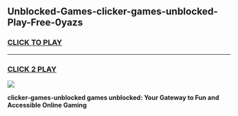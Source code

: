 
## Unblocked-Games-clicker-games-unblocked-Play-Free-0yazs
<h3>
<a href="https://premium76.site?title=clicker-games-unblocked&ref=18A">CLICK TO PLAY</a></h3>
<hr>

<h3>
<a href="https://premium76.site?title=clicker-games-unblocked&ref=18A">CLICK 2 PLAY</a>
  
</h3>

<a href="https://premium76.site?title=clicker-games-unblocked&ref=18A"><img src="https://clearcache.store/games.png"></a>


**clicker-games-unblocked games unblocked: Your Gateway to Fun and Accessible Online Gaming**
